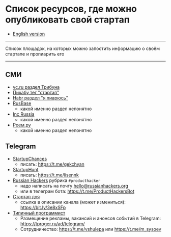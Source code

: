 # Список ресурсов, где можно опубликовать свой стартап

* [English version](./README-en.md)

---

Список площадок, на которых можно запостить информацию о своём стартапе и пропиарить его

---

## СМИ

* [vc.ru раздел Трибуна](https://vc.ru)
* [Пикабу тег "стартап"](https://pikabu.ru/)
* [Habr раздел "я пиарюсь"](https://habr.com/ru/hub/i_am_advertising/)
* [RusBase](https://rb.ru/)
    * какой именно раздел непонятно
* [Inc Russia](https://incrussia.ru/)
    * какой именно раздел непонятно
* [Роем.ру](https://roem.ru/)
    * какой именно раздел непонятно

## Telegram

* [StartupChances](https://t.me/startupchances)
    * писать: https://t.me/gekchyan
* [StartupHunt](https://t.me/startuphunt)
    * писать: https://t.me/lisennk
* [Russian Hackers](https://t.me/RussianHackers_Channel) рубрика `#producthacker`
    * надо написать на почту hello@russianhackers.org
    * или в телеграм бота: https://t.me/ProductHackersBot
* [Стартап дня](https://t.me/startupoftheday)
    * ссылка в описании канала (может измениться): https://bit.ly/3e8xSFp
* [Типичный программист](https://t.me/tproger_official)
    * Размещение рекламы, вакансий и анонсов событий в Telegram: https://tproger.ru/ad/telegram/
    * Сотрудничество: https://t.me/vshulepa или https://t.me/m_sysoev
